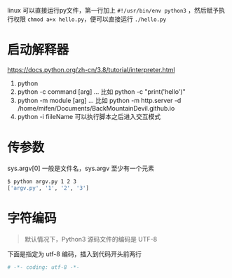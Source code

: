 linux 可以直接运行py文件，第一行加上 `#!/usr/bin/env python3` ，然后赋予执行权限 `chmod a+x hello.py`，便可以直接运行 `./hello.py`

# 启动解释器
https://docs.python.org/zh-cn/3.8/tutorial/interpreter.html

1. python
2. python -c command [arg] ... 比如 python -c "print('hello')"
3. python -m module [arg] ... 比如 python -m http.server -d /home/mifen/Documents/BackMountainDevil.github.io
4. python -i fiileName 可以执行脚本之后进入交互模式

# 传参数

sys.argv[0] 一般是文件名，sys.argv 至少有一个元素

```bash
$ python argv.py 1 2 3
['argv.py', '1', '2', '3']
```

# 字符编码

> 默认情况下，Python3 源码文件的编码是 UTF-8

下面是指定为 utf-8 编码，插入到代码开头前两行

```python
# -*- coding: utf-8 -*-
```
